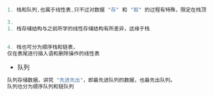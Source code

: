 ```go
1. 栈和队列,也属于线性表,只不过对数据 "存" 和 "取" 的过程有特殊，限定在栈顶

3. 
1. 栈存储结构与之前所学的线性存储结构有所差异，这缘于栈


4. 栈也可分为顺序栈和链表，
仅在表尾进行插入语和删除操作的线性表

```

*   队列

```go
队列存储数据，讲究 "先进先出"，即最先进队列的数据，也最先出队列。
队列也分为顺序队列和链队列

```































